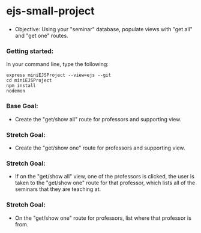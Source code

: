 # ejs-small-project

###
 - Objective: Using your "seminar" database, populate views with "get all" and "get one" routes.

### Getting started:
In your command line, type the following:
```
express miniEJSProject --view=ejs --git
cd miniEJSProject
npm install
nodemon
```

### Base Goal: 
 - Create the "get/show all" route for professors and supporting view.
### Stretch Goal: 
 - Create the "get/show one" route for professors and supporting view. 
### Stretch Goal: 
 - If on the "get/show all" view, one of the professors is clicked, the user is taken to the "get/show one" route for that professor, which lists all of the seminars that they are teaching at.
### Stretch Goal:
 - On the "get/show one" route for professors, list where that professor is from.
